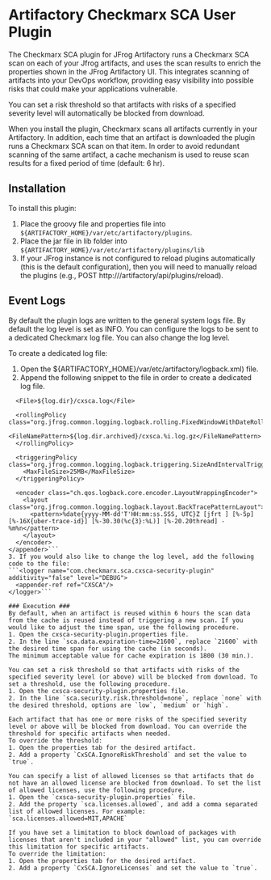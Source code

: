 Artifactory Checkmarx SCA User Plugin
=============================================

The Checkmarx SCA plugin for JFrog Artifactory runs a Checkmarx SCA scan on each of your Jfrog artifacts, and uses the scan results to enrich the properties shown in the JFrog Artifactory UI. This integrates scanning of artifacts into your DevOps workflow, providing easy visibility into possible risks that could make your applications vulnerable.

You can set a risk threshold so that artifacts with risks of a specified severity level will automatically be blocked from download.

When you install the plugin, Checkmarx scans all artifacts currently in your Artifactory. In addition, each time that an artifact is downloaded the plugin runs a Checkmarx SCA scan on that item. In order to avoid redundant scanning of the same artifact, a cache mechanism is used to reuse scan results for a fixed period of time (default: 6 hr).

Installation
------------

To install this plugin:

1. Place the groovy file and properties file into 
   `${ARTIFACTORY_HOME}/var/etc/artifactory/plugins`.   
2. Place the jar file in lib folder into 
	`${ARTIFACTORY_HOME}/var/etc/artifactory/plugins/lib`
3. If your JFrog instance is not configured to reload plugins automatically (this is the default configuration), then you will need to manually reload the plugins (e.g., POST http://<JFrogURL>/artifactory/api/plugins/reload).
 

Event Logs
--------

By default the plugin logs are written to the general system logs file. By default the log level is set as INFO.
You can configure the logs to be sent to a dedicated Checkmarx log file. You can also change the log level.

To create a dedicated log file:
1. Open the ${ARTIFACTORY_HOME}/var/etc/artifactory/logback.xml) file.
2. Append the following snippet to the file in order to create a dedicated log file.
```<appender name="CXSCA" class="ch.qos.logback.core.rolling.RollingFileAppender">
  <File>${log.dir}/cxsca.log</File>

  <rollingPolicy class="org.jfrog.common.logging.logback.rolling.FixedWindowWithDateRollingPolicy">
    <FileNamePattern>${log.dir.archived}/cxsca.%i.log.gz</FileNamePattern>
  </rollingPolicy>

  <triggeringPolicy class="org.jfrog.common.logging.logback.triggering.SizeAndIntervalTriggeringPolicy">
    <MaxFileSize>25MB</MaxFileSize>
  </triggeringPolicy>

  <encoder class="ch.qos.logback.core.encoder.LayoutWrappingEncoder">
    <layout class="org.jfrog.common.logging.logback.layout.BackTracePatternLayout">   
      <pattern>%date{yyyy-MM-dd'T'HH:mm:ss.SSS, UTC}Z [jfrt ] [%-5p] [%-16X{uber-trace-id}] [%-30.30(%c{3}:%L)] [%-20.20thread] - %m%n</pattern>
    </layout>
  </encoder>
</appender>```
3. If you would also like to change the log level, add the following code to the file:
```<logger name="com.checkmarx.sca.cxsca-security-plugin" additivity="false" level="DEBUG">
  <appender-ref ref="CXSCA"/>
</logger>```
	  
### Execution ###
By default, when an artifact is reused within 6 hours the scan data from the cache is reused instead of triggering a new scan. If you would like to adjust the time span, use the following procedure.
1. Open the cxsca-security-plugin.properties file.
2. In the line `sca.data.expiration-time=21600`, replace `21600` with the desired time span for using the cache (in seconds).
The minimum acceptable value for cache expiration is 1800 (30 min.).

You can set a risk threshold so that artifacts with risks of the specified severity level (or above) will be blocked from download. To set a threshold, use the following procedure.
1. Open the cxsca-security-plugin.properties file.
2. In the line `sca.security.risk.threshold=none`, replace `none` with the desired threshold, options are `low`, `medium` or `high`.

Each artifact that has one or more risks of the specified severity level or above will be blocked from download. You can override the threshold for specific artifacts when needed.
To override the threshold:
1. Open the properties tab for the desired artifact.
2. Add a property `CxSCA.IgnoreRiskThreshold` and set the value to `true`.

You can specify a list of allowed licenses so that artifacts that do not have an allowed license are blocked from download. To set the list of allowed licenses, use the following procedure.
1. Open the `cxsca-security-plugin.properties` file.
2. Add the property `sca.licenses.allowed`, and add a comma separated list of allowed licenses. For example:
`sca.licenses.allowed=MIT,APACHE`

If you have set a limitation to block download of packages with licenses that aren't included in your "allowed" list, you can override this limitation for specific artifacts.
To override the limitation:
1. Open the properties tab for the desired artifact.
2. Add a property `CxSCA.IgnoreLicenses` and set the value to `true`.

